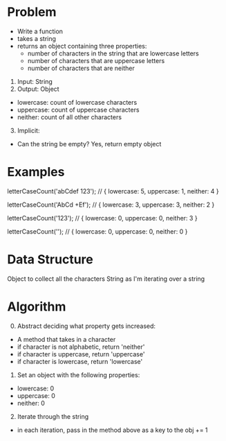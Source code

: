# Problem

- Write a function
- takes a string
- returns an object containing three properties:
  - number of characters in the string that are lowercase letters
  - number of characters that are uppercase letters
  - number of characters that are neither

1. Input: String
2. Output: Object
  - lowercase: count of lowercase characters
  - uppercase: count of uppercase characters
  - neither: count of all other characters
3. Implicit:
  - Can the string be empty? Yes, return empty object

# Examples

letterCaseCount('abCdef 123');
// { lowercase: 5, uppercase: 1, neither: 4 }

letterCaseCount('AbCd +Ef');
// { lowercase: 3, uppercase: 3, neither: 2 }

letterCaseCount('123');
// { lowercase: 0, uppercase: 0, neither: 3 }

letterCaseCount('');
// { lowercase: 0, uppercase: 0, neither: 0 }

# Data Structure

Object to collect all the characters
String as I'm iterating over a string 

# Algorithm

0. Abstract deciding what property gets increased:
  - A method that takes in a character 
  - if character is not alphabetic, return 'neither'
  - if character is uppercase, return 'uppercase'
  - if character is lowercase, return 'lowercase'

1. Set an object with the following properties:
  - lowercase: 0
  - uppercase: 0
  - neither: 0
2. Iterate through the string
  - in each iteration, pass in the method above as a key to the obj += 1


